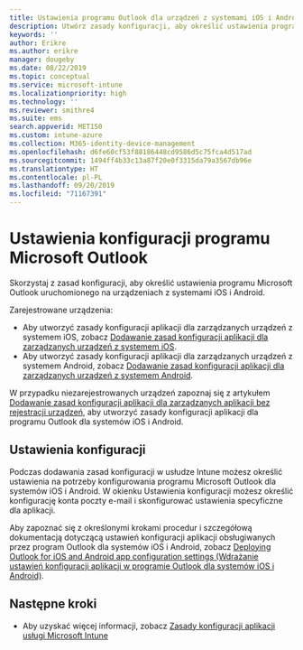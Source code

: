 ```yaml
---
title: Ustawienia programu Outlook dla urządzeń z systemami iOS i Android w programie Microsoft Intune
description: Utwórz zasady konfiguracji, aby określić ustawienia programu Microsoft Outlook uruchomionego na urządzeniach z systemami iOS i Android.
keywords: ''
author: Erikre
ms.author: erikre
manager: dougeby
ms.date: 08/22/2019
ms.topic: conceptual
ms.service: microsoft-intune
ms.localizationpriority: high
ms.technology: ''
ms.reviewer: smithre4
ms.suite: ems
search.appverid: MET150
ms.custom: intune-azure
ms.collection: M365-identity-device-management
ms.openlocfilehash: d6fe60cf53f88186448cd9586d5c75fca4d517ad
ms.sourcegitcommit: 1494ff4b33c13a87f20e0f3315da79a3567db96e
ms.translationtype: HT
ms.contentlocale: pl-PL
ms.lasthandoff: 09/20/2019
ms.locfileid: "71167391"
---
```

# <a name="microsoft-outlook-configuration-settings"></a>Ustawienia konfiguracji programu Microsoft Outlook 

Skorzystaj z zasad konfiguracji, aby określić ustawienia programu Microsoft Outlook uruchomionego na urządzeniach z systemami iOS i Android. 

Zarejestrowane urządzenia:
- Aby utworzyć zasady konfiguracji aplikacji dla zarządzanych urządzeń z systemem iOS, zobacz [Dodawanie zasad konfiguracji aplikacji dla zarządzanych urządzeń z systemem iOS](app-configuration-policies-use-ios.md). 
- Aby utworzyć zasady konfiguracji aplikacji dla zarządzanych urządzeń z systemem Android, zobacz [Dodawanie zasad konfiguracji aplikacji dla zarządzanych urządzeń z systemem Android](app-configuration-policies-use-android.md). 

W przypadku niezarejestrowanych urządzeń zapoznaj się z artykułem [Dodawanie zasad konfiguracji aplikacji dla zarządzanych aplikacji bez rejestracji urządzeń](app-configuration-policies-managed-app.md), aby utworzyć zasady konfiguracji aplikacji dla programu Outlook dla systemów iOS i Android.

## <a name="configuration-settings"></a>Ustawienia konfiguracji

Podczas dodawania zasad konfiguracji w usłudze Intune możesz określić ustawienia na potrzeby konfigurowania programu Microsoft Outlook dla systemów iOS i Android. W okienku Ustawienia konfiguracji możesz określić konfigurację konta poczty e-mail i skonfigurować ustawienia specyficzne dla aplikacji.

Aby zapoznać się z określonymi krokami procedur i szczegółową dokumentacją dotyczącą ustawień konfiguracji aplikacji obsługiwanych przez program Outlook dla systemów iOS i Android, zobacz [Deploying Outlook for iOS and Android app configuration settings (Wdrażanie ustawień konfiguracji aplikacji w programie Outlook dla systemów iOS i Android)](https://docs.microsoft.com/exchange/clients-and-mobile-in-exchange-online/outlook-for-ios-and-android/outlook-for-ios-and-android-configuration-with-microsoft-intune).

## <a name="next-steps"></a>Następne kroki

- Aby uzyskać więcej informacji, zobacz [Zasady konfiguracji aplikacji usługi Microsoft Intune](app-configuration-policies-overview.md)
